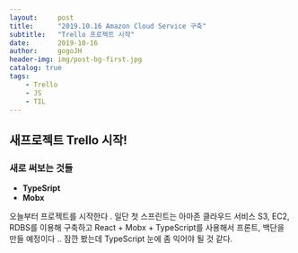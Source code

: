 ```yaml
---
layout:     post
title:      "2019.10.16 Amazon Cloud Service 구축"
subtitle:   "Trello 프로젝트 시작"
date:       2019-10-16
author:     gogoJH
header-img: img/post-bg-first.jpg
catalog: true
tags:
	- Trello
    - JS
    - TIL
---
```

## 새프로젝트 Trello 시작!

### 새로 써보는 것들
- **TypeSript**
- **Mobx**

오늘부터 프로젝트를 시작한다 .
일단 첫 스프린트는 아마존 클라우드 서비스 S3, EC2, RDBS를 이용해
구축하고 React + Mobx + TypeScript를 사용해서 프론트, 백단을 만들
예정이다 .. 잠깐 봤는데 TypeScript 눈에 좀 익어야 될 것 같다.
<!--stackedit_data:
eyJoaXN0b3J5IjpbLTExNTg3MDMyNjZdfQ==
-->